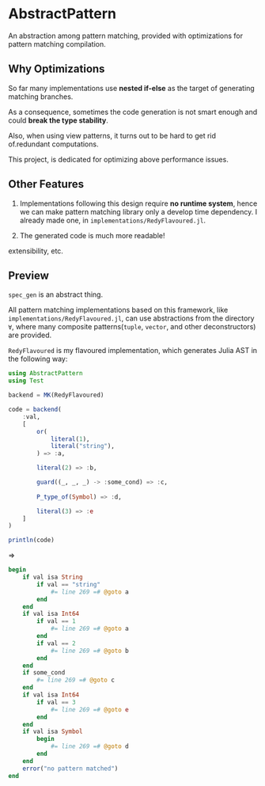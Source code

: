 # AbstractPattern

An abstraction among pattern matching, provided with optimizations for pattern matching compilation.

## Why Optimizations

So far many implementations use **nested if-else** as the target of generating matching branches.

As a consequence, sometimes the code generation is not smart enough and could **break the type stability**.

Also, when using view patterns, it turns out to be hard to get rid of.redundant computations.

This project, is dedicated for optimizing above performance issues.


## Other Features

1. Implementations following this design require **no runtime system**, hence we can make pattern matching library only a develop time dependency. I already made one, in `implementations/RedyFlavoured.jl`.

2. The generated code is much more readable!


extensibility, etc.

## Preview

`spec_gen` is an abstract thing.

All pattern matching implementations based on this framework, like `implementations/RedyFlavoured.jl`,
can use abstractions from the directory `∀`, where many composite patterns(`tuple`, `vector`, and other deconstructors) are provided.

`RedyFlavoured` is my flavoured implementation, which generates Julia AST in the following way:

```julia
using AbstractPattern
using Test

backend = MK(RedyFlavoured)

code = backend(
    :val,
    [
        or(
            literal(1),
            literal("string"),
        ) => :a,

        literal(2) => :b,

        guard((_, _, _) -> :some_cond) => :c,
        
        P_type_of(Symbol) => :d,

        literal(3) => :e
    ]
)

println(code)
```
=>

```julia
begin
    if val isa String
        if val == "string"
            #= line 269 =# @goto a
        end
    end
    if val isa Int64
        if val == 1
            #= line 269 =# @goto a
        end
        if val == 2
            #= line 269 =# @goto b
        end
    end
    if some_cond
        #= line 269 =# @goto c
    end
    if val isa Int64
        if val == 3
            #= line 269 =# @goto e
        end
    end
    if val isa Symbol
        begin
            #= line 269 =# @goto d
        end
    end
    error("no pattern matched")
end
```